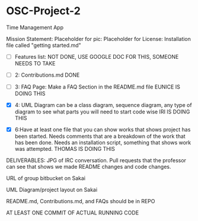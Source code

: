 # OSC-Project-2

Time Management App

Mission Statement:
Placeholder for pic:
Placeholder for License:
Installation file called "getting started.md"

- [ ] Features list:
    NOT DONE, USE GOOGLE DOC FOR THIS, SOMEONE NEEDS TO TAKE

- [ ] 2: Contributions.md  DONE

- [ ] 3: FAQ Page:
    Make a FAQ Section in the README.md file
    EUNICE IS DOING THIS

- [X] 4: UML Diagram
    can be a class diagram, sequence diagram, any type of diagram to see what parts you will need to start code wise
    IRI IS DOING THIS
    
- [x] 6:Have at least one file that you can show works that shows project has been started. Needs comments that are a breakdown of the work that has been done. Needs an installation script, something that shows work was attempted.
    THOMAS IS DOING THIS

DELIVERABLES:
JPG of IRC conversation. Pull requests that the professor can see that shows we made README changes and code changes.

URL of group bitbucket on Sakai

UML Diagram/project layout on Sakai

README.md, Contributions.md, and FAQs should be in REPO

AT LEAST ONE COMMIT OF ACTUAL RUNNING CODE
